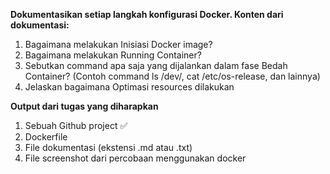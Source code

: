 **Dokumentasikan setiap langkah konfigurasi Docker. Konten dari dokumentasi:**
1. Bagaimana melakukan Inisiasi Docker image?
2. Bagaimana melakukan Running Container?
3. Sebutkan command apa saja yang dijalankan dalam fase Bedah Container? (Contoh command ls /dev/, cat /etc/os-release, dan lainnya)
4. Jelaskan bagaimana Optimasi resources dilakukan

**Output dari tugas yang diharapkan**
1. Sebuah Github project ✅
2. Dockerfile
3. File dokumentasi (ekstensi .md atau .txt)
4. File screenshot dari percobaan menggunakan docker